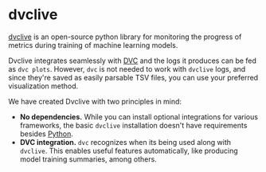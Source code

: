 # dvclive

[dvclive](/doc/dvclive) is an open-source python library for monitoring the
progress of metrics during training of machine learning models.

Dvclive integrates seamlessly with [DVC](https://dvc.org/) and the logs it
produces can be fed as `dvc plots`. However, `dvc` is not needed to work with
`dvclive` logs, and since they're saved as easily parsable TSV files, you can
use your preferred visualization method.

We have created Dvclive with two principles in mind:

- **No dependencies.** While you can install optional integrations for various
  frameworks, the basic `dvclive` installation doesn't have requirements besides
  [Python](https://www.python.org/).
- **DVC integration.** `dvc` recognizes when its being used along with
  `dvclive`. This enables useful features automatically, like producing model
  training summaries, among others.
